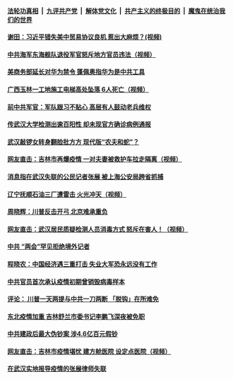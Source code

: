 

####  [法轮功真相](../../../../basic/blob/master/README.md?t=05171332) &nbsp;|&nbsp; [九评共产党](../../../../9ping.md/blob/master/README.md?t=05171332) &nbsp;|&nbsp; [解体党文化](../../../../jtdwh.md/blob/master/README.md?t=05171332)  &nbsp;|&nbsp; [共产主义的终极目的](../../../../gczydzjmd.md/blob/master/README.md?t=05171332) &nbsp;|&nbsp; [魔鬼在统治我们的世界](../../../../mgztzwmdsj.md/blob/master/README.md?t=05171332) 

#### [谢田：习近平错失美中贸易协议良机 惹出大麻烦？(视频)](../pages/soh5/379654.md?t=05171332) 
#### [中共海军东海舰队退役军官怒斥地方官员违法（视频）](../pages/soh5/379651.md?t=05171332) 
#### [美商务部延长对华为禁令  蓬佩奥指华为是中共工具](../pages/soh5/379645.md?t=05171332) 
#### [广西玉林一工地施工电梯高处坠落  6人死亡（视频）](../pages/soh5/379642.md?t=05171332) 
#### [前中共军官：军队跟习不贴心 高层有人鼓动老兵维权](../pages/soh5/379639.md?t=05171332) 
#### [传武汉大学检测出逾百阳性 却未现官方确诊病例通报](../pages/soh5/379633.md?t=05171332) 
#### [武汉敲锣女转身翻脸批方方 现代版“农夫和蛇”？](../pages/soh5/379615.md?t=05171332) 
#### [网友直击：吉林市再爆疫情  一对夫妻被救护车拉走隔离（视频）](../pages/soh5/379588.md?t=05171332) 
#### [消息指在武汉失联的公民记者张展 被上海公安局跨省抓捕](../pages/soh5/379594.md?t=05171332) 
#### [辽宁抚顺石油三厂遭雷击  火光冲天（视频）](../pages/soh5/379540.md?t=05171332) 
#### [周晓辉：川普反击开弓 北京难承重负](../pages/soh5/379528.md?t=05171332) 
#### [网友直击：武汉居民质疑检测人员消毒方式  怒斥在害人！（视频）](../pages/soh5/379501.md?t=05171332) 
#### [中共 “两会”罕见拒绝境外记者](../pages/soh5/379498.md?t=05171332) 
#### [程晓农：中国经济遇三重打击  失业大军恐永远没有工作](../pages/soh5/379396.md?t=05171332) 
#### [中共官员首次承认疫情初期曾销毁病毒样本](../pages/soh5/379393.md?t=05171332) 
#### [评论： 川普一天两提与中共一刀两断 「脱钩」在所难免](../pages/soh5/379378.md?t=05171332) 
#### [东北疫情加重 吉林舒兰市委书记李鹏飞深夜被免职](../pages/soh5/379369.md?t=05171332) 
#### [中共建政后最大伪钞案 涉4.6亿百元假钞](../pages/soh5/379375.md?t=05171332) 
#### [网友直击：吉林市疫情堪忧  建方舱医院  设定点医院（视频）](../pages/soh5/379357.md?t=05171332) 
#### [在武汉实地报导疫情的张展律师失联](../pages/soh5/379372.md?t=05171332) 
